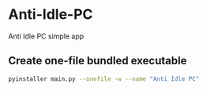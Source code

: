 # Anti-Idle-PC
Anti Idle PC simple app

## Create one-file bundled executable
```bash
pyinstaller main.py --onefile -w --name "Anti Idle PC"
```